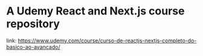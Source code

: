 # A Udemy React and Next.js course repository

link: https://www.udemy.com/course/curso-de-reactjs-nextjs-completo-do-basico-ao-avancado/
